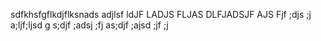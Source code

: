 sdfkhsfgflkdjflksnads
adjlsf
ldJF
LADJS
FLJAS
DLFJADSJF
AJS
Fjf
;djs
;j
a;ljf;ljsd
g
s;djf
;adsj
;fj
as;djf
;ajsd
;jf
;j
